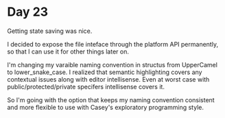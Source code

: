 # Day 23

Getting state saving was nice.

I decided to expose the file inteface through the platform API permanently, so that I can use it for other things later on.

I'm changing my varaible naming convention in structus from UpperCamel to lower_snake_case. 
I realized that semantic highlighting covers any contextual issues along with editor intellisense.
Even at worst case with public/protected/private specifers intellisense covers it.

So I'm going with the option that keeps my naming convention consistent and more flexible to use with Casey's exploratory programming style.
